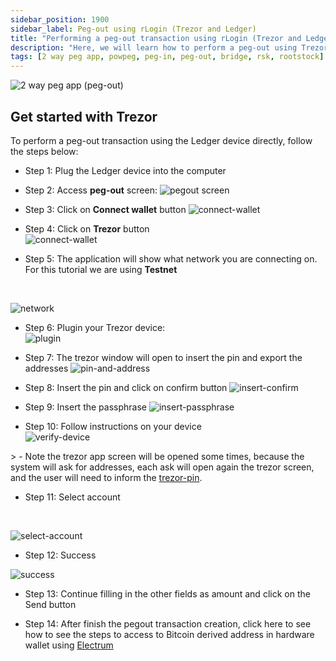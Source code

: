 ```yaml
---
sidebar_position: 1900
sidebar_label: Peg-out using rLogin (Trezor and Ledger)
title: "Performing a peg-out transaction using rLogin (Trezor and Ledger)"
description: "Here, we will learn how to perform a peg-out using Trezor."
tags: [2 way peg app, powpeg, peg-in, peg-out, bridge, rsk, rootstock]
---
```


![2 way peg app (peg-out)](/img/resources/two-way-peg-app/pegout.gif)

## Get started with Trezor

To perform a peg-out transaction using the Ledger device directly, follow the steps below:

* Step 1: Plug the Ledger device into the computer

* Step 2: Access **peg-out** screen:
![pegout screen](/img/resources/two-way-peg-app/using-hd-wallets/acessing-pegout-screen.png)

* Step 3: Click on **Connect wallet** button
![connect-wallet](/img/resources/two-way-peg-app/using-hd-wallets/connect-wallet.png)

* Step 4: Click on **Trezor** button<br/>
![connect-wallet](/img/resources/two-way-peg-app/using-hd-wallets/trezor.png)

* Step 5: The application will show what network you are connecting on. For this tutorial we are using **Testnet** 

<br/>

![network](/img/resources/two-way-peg-app/using-hd-wallets/network.png)

* Step 6: Plugin your Trezor device:<br/>
![plugin](/img/resources/two-way-peg-app/using-hd-wallets/plugin.png)

* Step 7: The trezor window will open to insert the pin and export the addresses
![pin-and-address](/img/resources/two-way-peg-app/using-hd-wallets/pin-and-address.png)

* Step 8: Insert the pin and click on confirm button
![insert-confirm](/img/resources/two-way-peg-app/using-hd-wallets/insert-confirm.png)

* Step 9: Insert the passphrase
![insert-passphrase](/img/resources/two-way-peg-app/using-hd-wallets/pass.png)

* Step 10: Follow instructions on your device <br/>
![verify-device](/img/resources/two-way-peg-app/using-hd-wallets/follow-device.png)

​> - Note the trezor app screen will be opened some times, because the system will ask for addresses, each ask will open again the trezor screen, and the user will need to inform the [trezor-pin](/img/resources/two-way-peg-app/using-hd-wallets/pass.png).

* Step 11: Select account 

<br/>

![select-account](/img/resources/two-way-peg-app/using-hd-wallets/trezor-select-account.png)

* Step 12: Success

![success](/img/resources/two-way-peg-app/using-hd-wallets/trezor-sucess.png)

* Step 13: Continue filling in the other fields as amount and click on the Send button

* Step 14: After finish the pegout transaction creation, click here to see how to see the steps to access to Bitcoin derived address in hardware wallet using [Electrum](/resources/guides/two-way-peg-app/pegout/deriving-electrum)
